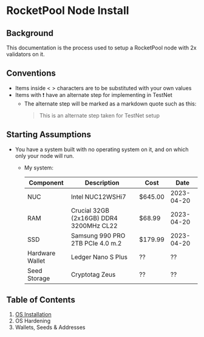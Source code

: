 # RocketPool Node Install

## Background

This documentation is the process used to setup a RocketPool node with 2x validators on it.

## Conventions

- Items inside <  > characters are to be substituted with your own values
- Items with :exclamation: have an alternate step for implementing in TestNet
  - The alternate step will be marked as a markdown quote such as this:
       > This is an alternate step taken for TestNet setup

## Starting Assumptions

- You have a system built with no operating system on it, and on which only your node will run.
  - My system:

      | Component | Description | Cost | Date |
      | --------- | ----------- | ---- | ----- |
      | NUC | Intel NUC12WSHi7 | $645.00 | 2023-04-20 |
      | RAM | Crucial 32GB (2x16GB) DDR4 3200MHz CL22 | $68.99 | 2023-04-20 |
      | SSD | Samsung 990 PRO 2TB PCIe 4.0 m.2 | $179.99 | 2023-04-20 |
      | Hardware Wallet | Ledger Nano S Plus | ?? | ?? |
      | Seed Storage | Cryptotag Zeus | ?? | ?? |

## Table of Contents

 1. [OS Installation](os_installation.md)
 2. OS Hardening
 3. Wallets, Seeds & Addresses
